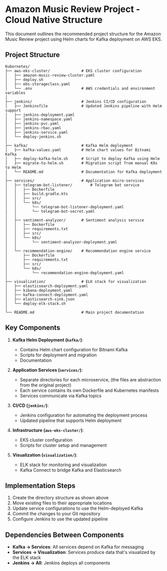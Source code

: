# Amazon Music Review Project - Cloud Native Structure

This document outlines the recommended project structure for the Amazon Music Review project using Helm charts for Kafka deployment on AWS EKS.

## Project Structure

```
Kubernetes/
├── aws-eks-cluster/              # EKS cluster configuration
│   ├── amazon-music-review-cluster.yaml
│   ├── deploy.sh
│   ├── ebs-storageclass.yaml
│   └── .env                      # AWS credentials and environment variables
│
├── jenkins/                      # Jenkins CI/CD configuration
│   ├── Jenkinsfile               # Updated Jenkins pipeline with Helm support
│   ├── jenkins-deployment.yaml
│   ├── jenkins-namespace.yaml
│   ├── jenkins-pvc.yaml
│   ├── jenkins-rbac.yaml
│   ├── jenkins-service.yaml
│   └── deploy-jenkins.sh
│
├── kafka/                        # Kafka Helm deployment
│   ├── kafka-values.yaml         # Helm chart values for Bitnami Kafka
│   ├── deploy-kafka-helm.sh      # Script to deploy Kafka using Helm
│   ├── migrate-to-helm.sh        # Migration script from manual K8s to Helm
│   └── README.md                 # Documentation for Kafka deployment
│
├── services/                     # Application micro-services
│   ├── telegram-bot-listener/        # Telegram bot service
│   │   ├── Dockerfile
│   │   ├── build.gradle.kts
│   │   ├── src/
│   │   └── k8s/
│   │       └── telegram-bot-listener-deployment.yaml
|   │       └── telegram-bot-secret.yaml
│   │
│   ├── sentiment-analyzer/       # Sentiment analysis service
│   │   ├── Dockerfile
│   │   ├── requirements.txt
│   │   ├── src/
│   │   └── k8s/
│   │       └── sentiment-analyzer-deployment.yaml
│   │
│   └── recommendation-engine/    # Recommendation engine service
│       ├── Dockerfile
│       ├── requirements.txt
│       ├── src/
│       └── k8s/
│           └── recommendation-engine-deployment.yaml
│
├── visualization/                # ELK stack for visualization
│   ├── elasticsearch-deployment.yaml
│   ├── kibana-deployment.yaml
│   ├── kafka-connect-deployment.yaml
│   ├── elasticsearch-sink.json
│   └── deploy-elk-stack.sh
│
└── README.md                     # Main project documentation
```

## Key Components

1. **Kafka Helm Deployment (`kafka/`)**:

   - Contains Helm chart configuration for Bitnami Kafka
   - Scripts for deployment and migration
   - Documentation

2. **Application Services (`services/`)**:

   - Separate directories for each microservice, (the files are abstraction from the original project)
   - Each service contains its own Dockerfile and Kubernetes manifests
   - Services communicate via Kafka topics

3. **CI/CD (`jenkins/`)**:

   - Jenkins configuration for automating the deployment process
   - Updated pipeline that supports Helm deployment

4. **Infrastructure (`aws-eks-cluster/`)**:

   - EKS cluster configuration
   - Scripts for cluster setup and management

5. **Visualization (`visualization/`)**:
   - ELK stack for monitoring and visualization
   - Kafka Connect to bridge Kafka and Elasticsearch

## Implementation Steps

1. Create the directory structure as shown above
2. Move existing files to their appropriate locations
3. Update service configurations to use the Helm-deployed Kafka
4. Commit the changes to your Git repository
5. Configure Jenkins to use the updated pipeline

## Dependencies Between Components

- **Kafka → Services**: All services depend on Kafka for messaging
- **Services → Visualization**: Services produce data that's visualized by the ELK stack
- **Jenkins → All**: Jenkins deploys all components
